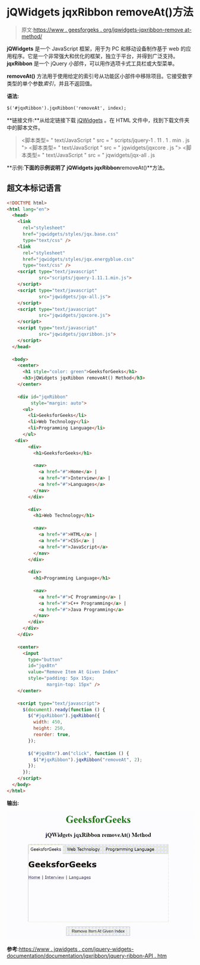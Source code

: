 # jQWidgets jqxRibbon removeAt()方法

> 原文:[https://www . geesforgeks . org/jqwidgets-jqxribbon-remove at-method/](https://www.geeksforgeeks.org/jqwidgets-jqxribbon-removeat-method/)

**jQWidgets** 是一个 JavaScript 框架，用于为 PC 和移动设备制作基于 web 的应用程序。它是一个非常强大和优化的框架，独立于平台，并得到广泛支持。 **jqxRibbon** 是一个 jQuery 小部件，可以用作选项卡式工具栏或大型菜单。

**removeAt()** 方法用于使用给定的索引号从功能区小部件中移除项目。它接受数字类型的单个参数*索引*，并且不返回值。

**语法:**

```html
$('#jqxRibbon').jqxRibbon('removeAt', index);
```

**链接文件:**从给定链接下载 [jQWidgets](https://www.jqwidgets.com/download/) 。在 HTML 文件中，找到下载文件夹中的脚本文件。

> <link rel="”stylesheet”" href="”jqwidgets/styles/jqx.base.css”" type="”text/css”">
> <脚本类型= " text/JavaScript " src = " scripts/jquery-1 . 11 . 1 . min . js "></脚本类型>
> <脚本类型= " text/JavaScript " src = " jqwidgets/jqxcore . js "></脚本类型>
> <脚本类型= " text/JavaScript " src = " jqwidgets/jqx-all . js

**示例:**下面的示例说明了 jQWidgets jqxRibbon**removeAt()**方法。

## 超文本标记语言

```html
<!DOCTYPE html>
<html lang="en">
  <head>
    <link
      rel="stylesheet"
      href="jqwidgets/styles/jqx.base.css"
      type="text/css" />
    <link
      rel="stylesheet"
      href="jqwidgets/styles/jqx.energyblue.css"
      type="text/css" />
    <script type="text/javascript" 
            src="scripts/jquery-1.11.1.min.js">
    </script>
    <script type="text/javascript" 
            src="jqwidgets/jqx-all.js">
    </script>
    <script type="text/javascript" 
            src="jqwidgets/jqxcore.js">
    </script>
    <script type="text/javascript" 
            src="jqwidgets/jqxribbon.js">
    </script>
  </head>

  <body>
    <center>
      <h1 style="color: green">GeeksforGeeks</h1>
      <h3>jQWidgets jqxRibbon removeAt() Method</h3>
    </center>

    <div id="jqxRibbon" 
         style="margin: auto">
      <ul>
        <li>GeeksforGeeks</li>
        <li>Web Technology</li>
        <li>Programming Language</li>
      </ul>
   <div>
        <div>
          <h1>GeeksforGeeks</h1>

          <nav>
            <a href="#">Home</a> | 
            <a href="#">Interview</a> |
            <a href="#">Languages</a>
          </nav>
        </div>

        <div>
          <h1>Web Technology</h1>

          <nav>
            <a href="#">HTML</a> | 
            <a href="#">CSS</a> |
            <a href="#">JavaScript</a>
          </nav>
        </div>

        <div>
          <h1>Programming Language</h1>

          <nav>
            <a href="#">C Programming</a> | 
            <a href="#">C++ Programming</a> |
            <a href="#">Java Programming</a>
          </nav>
        </div>
      </div>
    </div>

    <center>
      <input
        type="button"
        id="jqxBtn"
        value="Remove Item At Given Index"
        style="padding: 5px 15px; 
               margin-top: 15px" />
    </center>

    <script type="text/javascript">
      $(document).ready(function () {
        $("#jqxRibbon").jqxRibbon({
          width: 450,
          height: 250,
          reorder: true,
        });

        $("#jqxBtn").on("click", function () {
          $("#jqxRibbon").jqxRibbon("removeAt", 2);
        });
      });
    </script>
  </body>
</html>
```

**输出:**

![](img/430910337b3e0f9325deee3ed120fcb6.png)

**参考:**[https://www . jqwidgets . com/jquery-widgets-documentation/documentation/jqxribbon/jquery-ribbon-API . htm](https://www.jqwidgets.com/jquery-widgets-documentation/documentation/jqxribbon/jquery-ribbon-api.htm)